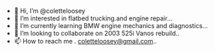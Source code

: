 - 👋 Hi, I’m @coletteloosey
- 👀 I’m interested in flatbed trucking.and engine repair...
- 🌱 I’m currently learning BMW engine mechanics and diagnostics...
- 💞️ I’m looking to collaborate on 2003 525i Vanos rebuild..
- 📫 How to reach me . coletteloosey@gmail.com..

<!---
coletteloosey/coletteloosey is a ✨ special ✨ repository because its `README.md` (this file) appears on your GitHub profile.
You can click the Preview link to take a look at your changes.
--->
